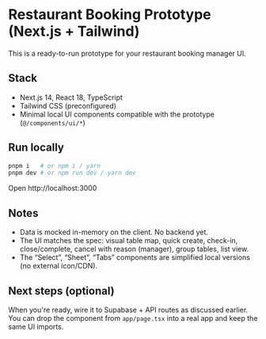 # Restaurant Booking Prototype (Next.js + Tailwind)

This is a ready-to-run prototype for your restaurant booking manager UI.

## Stack
- Next.js 14, React 18, TypeScript
- Tailwind CSS (preconfigured)
- Minimal local UI components compatible with the prototype (`@/components/ui/*`)

## Run locally
```bash
pnpm i   # or npm i / yarn
pnpm dev # or npm run dev / yarn dev
```
Open http://localhost:3000

## Notes
- Data is mocked in-memory on the client. No backend yet.
- The UI matches the spec: visual table map, quick create, check-in, close/complete, cancel with reason (manager), group tables, list view.
- The “Select”, “Sheet”, “Tabs” components are simplified local versions (no external icon/CDN).

## Next steps (optional)
When you're ready, wire it to Supabase + API routes as discussed earlier. You can drop the component from `app/page.tsx` into a real app and keep the same UI imports.
